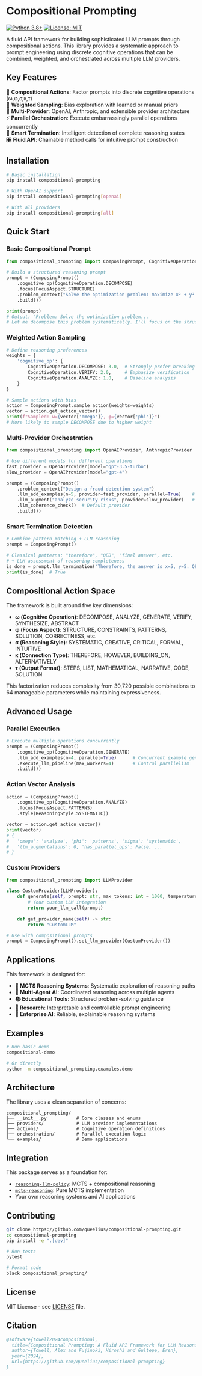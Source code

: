 # Compositional Prompting

[![Python 3.8+](https://img.shields.io/badge/python-3.8+-blue.svg)](https://www.python.org/downloads/release/python-380/)
[![License: MIT](https://img.shields.io/badge/License-MIT-yellow.svg)](https://opensource.org/licenses/MIT)

A fluid API framework for building sophisticated LLM prompts through compositional actions. This library provides a systematic approach to prompt engineering using discrete cognitive operations that can be combined, weighted, and orchestrated across multiple LLM providers.

## Key Features

🧩 **Compositional Actions**: Factor prompts into discrete cognitive operations (ω,φ,σ,κ,τ)  
🎯 **Weighted Sampling**: Bias exploration with learned or manual priors  
🔌 **Multi-Provider**: OpenAI, Anthropic, and extensible provider architecture  
⚡ **Parallel Orchestration**: Execute embarrassingly parallel operations concurrently  
🧠 **Smart Termination**: Intelligent detection of complete reasoning states  
🎛️ **Fluid API**: Chainable method calls for intuitive prompt construction  

## Installation

```bash
# Basic installation
pip install compositional-prompting

# With OpenAI support
pip install compositional-prompting[openai]

# With all providers
pip install compositional-prompting[all]
```

## Quick Start

### Basic Compositional Prompt

```python
from compositional_prompting import ComposingPrompt, CognitiveOperation, FocusAspect

# Build a structured reasoning prompt
prompt = (ComposingPrompt()
    .cognitive_op(CognitiveOperation.DECOMPOSE)
    .focus(FocusAspect.STRUCTURE) 
    .problem_context("Solve the optimization problem: maximize x² + y² subject to x + y = 10")
    .build())

print(prompt)
# Output: "Problem: Solve the optimization problem...
# Let me decompose this problem systematically. I'll focus on the structural relationships..."
```

### Weighted Action Sampling

```python
# Define reasoning preferences
weights = {
    'cognitive_op': {
        CognitiveOperation.DECOMPOSE: 3.0,  # Strongly prefer breaking down problems
        CognitiveOperation.VERIFY: 2.0,     # Emphasize verification  
        CognitiveOperation.ANALYZE: 1.0,    # Baseline analysis
    }
}

# Sample actions with bias
action = ComposingPrompt.sample_action(weights=weights)
vector = action.get_action_vector()
print(f"Sampled: ω={vector['omega']}, φ={vector['phi']}")
# More likely to sample DECOMPOSE due to higher weight
```

### Multi-Provider Orchestration

```python
from compositional_prompting import OpenAIProvider, AnthropicProvider

# Use different models for different operations
fast_provider = OpenAIProvider(model="gpt-3.5-turbo")
slow_provider = OpenAIProvider(model="gpt-4")

prompt = (ComposingPrompt()
    .problem_context("Design a fraud detection system")
    .llm_add_examples(n=5, provider=fast_provider, parallel=True)    # Fast parallel
    .llm_augment("analyze security risks", provider=slow_provider)   # Slow sequential  
    .llm_coherence_check()  # Default provider
    .build())
```

### Smart Termination Detection

```python
# Combine pattern matching + LLM reasoning
prompt = ComposingPrompt()

# Classical patterns: "therefore", "QED", "final answer", etc.
# + LLM assessment of reasoning completeness
is_done = prompt.llm_termination("Therefore, the answer is x=5, y=5. QED.")
print(is_done)  # True
```

## Compositional Action Space

The framework is built around five key dimensions:

- **ω (Cognitive Operation)**: DECOMPOSE, ANALYZE, GENERATE, VERIFY, SYNTHESIZE, ABSTRACT
- **φ (Focus Aspect)**: STRUCTURE, CONSTRAINTS, PATTERNS, SOLUTION, CORRECTNESS, etc.  
- **σ (Reasoning Style)**: SYSTEMATIC, CREATIVE, CRITICAL, FORMAL, INTUITIVE
- **κ (Connection Type)**: THEREFORE, HOWEVER, BUILDING_ON, ALTERNATIVELY
- **τ (Output Format)**: STEPS, LIST, MATHEMATICAL, NARRATIVE, CODE, SOLUTION

This factorization reduces complexity from 30,720 possible combinations to 64 manageable parameters while maintaining expressiveness.

## Advanced Usage

### Parallel Execution

```python
# Execute multiple operations concurrently
prompt = (ComposingPrompt()
    .cognitive_op(CognitiveOperation.GENERATE)
    .llm_add_examples(n=4, parallel=True)      # Concurrent example generation
    .execute_llm_pipeline(max_workers=4)       # Control parallelism
    .build())
```

### Action Vector Analysis

```python
action = (ComposingPrompt()
    .cognitive_op(CognitiveOperation.ANALYZE)
    .focus(FocusAspect.PATTERNS)
    .style(ReasoningStyle.SYSTEMATIC))

vector = action.get_action_vector()
print(vector)
# {
#   'omega': 'analyze', 'phi': 'patterns', 'sigma': 'systematic',
#   'llm_augmentations': 0, 'has_parallel_ops': False, ...  
# }
```

### Custom Providers

```python
from compositional_prompting import LLMProvider

class CustomProvider(LLMProvider):
    def generate(self, prompt: str, max_tokens: int = 1000, temperature: float = 0.7) -> str:
        # Your custom LLM integration
        return your_llm_call(prompt)
    
    def get_provider_name(self) -> str:
        return "CustomLLM"

# Use with compositional prompts
prompt = ComposingPrompt().set_llm_provider(CustomProvider())
```

## Applications

This framework is designed for:

- **🎯 MCTS Reasoning Systems**: Systematic exploration of reasoning paths
- **🤖 Multi-Agent AI**: Coordinated reasoning across multiple agents  
- **📚 Educational Tools**: Structured problem-solving guidance
- **🔬 Research**: Interpretable and controllable prompt engineering
- **🏢 Enterprise AI**: Reliable, explainable reasoning systems

## Examples

```bash
# Run basic demo
compositional-demo

# Or directly
python -m compositional_prompting.examples.demo
```

## Architecture

The library uses a clean separation of concerns:

```
compositional_prompting/
├── __init__.py           # Core classes and enums
├── providers/            # LLM provider implementations  
├── actions/              # Cognitive operation definitions
├── orchestration/        # Parallel execution logic
└── examples/             # Demo applications
```

## Integration

This package serves as a foundation for:

- [`reasoning-llm-policy`](https://github.com/queelius/reasoning-llm-policy): MCTS + compositional reasoning
- [`mcts-reasoning`](https://github.com/queelius/mcts-reasoning): Pure MCTS implementation
- Your own reasoning systems and AI applications

## Contributing

```bash
git clone https://github.com/queelius/compositional-prompting.git
cd compositional-prompting
pip install -e ".[dev]"

# Run tests
pytest

# Format code  
black compositional_prompting/
```

## License

MIT License - see [LICENSE](LICENSE) file.

## Citation

```bibtex
@software{towell2024compositional,
  title={Compositional Prompting: A Fluid API Framework for LLM Reasoning},
  author={Towell, Alex and Fujinoki, Hiroshi and Gultepe, Eren},
  year={2024},
  url={https://github.com/queelius/compositional-prompting}
}
```